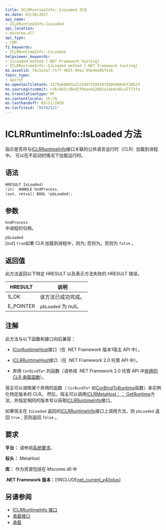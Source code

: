 ```yaml
---
title: ICLRRuntimeInfo::IsLoaded 方法
ms.date: 03/30/2017
api_name:
- ICLRRuntimeInfo.IsLoaded
api_location:
- mscoree.dll
api_type:
- COM
f1_keywords:
- ICLRRuntimeInfo::IsLoaded
helpviewer_keywords:
- IsLoaded method [.NET Framework hosting]
- ICLRRuntimeInfo::IsLoaded method [.NET Framework hosting]
ms.assetid: fdc5a3a7-71ff-4025-99a1-59e4ee0bfe1b
topic_type:
- apiref
ms.openlocfilehash: 3275a69683a312340f35841815685066def10b23
ms.sourcegitcommit: c76c8b2c39ed2f0eee422b61a2ab4c05ca7771fa
ms.translationtype: MT
ms.contentlocale: zh-CN
ms.lasthandoff: 05/21/2020
ms.locfileid: "83762521"
---
```

# <a name="iclrruntimeinfoisloaded-method"></a>ICLRRuntimeInfo::IsLoaded 方法
指示是否将与[ICLRRuntimeInfo](iclrruntimeinfo-interface.md)接口关联的公共语言运行时（CLR）加载到进程中。 可以在不启动的情况下加载运行时。  
  
## <a name="syntax"></a>语法  
  
```cpp  
HRESULT IsLoaded(  
[in]  HANDLE hndProcess,  
[out, retval] BOOL *pbLoaded);  
```  
  
## <a name="parameters"></a>参数  
 `hndProcess`  
 中进程的句柄。  
  
 `pbLoaded`  
 [out] `true`如果 CLR 加载到进程中，则为; 否则为。否则为 `false` 。  
  
## <a name="return-value"></a>返回值  
 此方法返回以下特定 HRESULT 以及表示方法失败的 HRESULT 错误。  
  
|HRESULT|说明|  
|-------------|-----------------|  
|S_OK|该方法已成功完成。|  
|E_POINTER|`pbLoaded` 为 null。|  
  
## <a name="remarks"></a>注解  
 此方法与以下函数和接口向后兼容：  
  
- [ICorRuntimeHost](icorruntimehost-interface.md)接口（在 .NET Framework 版本1宿主 API 中）。  
  
- [ICLRRuntimeHost](iclrruntimehost-interface.md)接口（在 .NET Framework 2.0 托管 API 中）。  
  
- 弃用 `CorBindTo*` 的函数（请参阅 .NET Framework 2.0 托管 API 中[弃用的 CLR 承载函数](deprecated-clr-hosting-functions.md)）。  
  
 宿主可以调用某个弃用的函数（ `CorBindTo*` 如[CorBindToRuntime](../../../../docs/framework/unmanaged-api/hosting/corbindtoruntime-function.md)函数）来实例化特定版本的 CLR。 然后，宿主可以调用[ICLRMetaHost：： GetRuntime](../../../../docs/framework/unmanaged-api/hosting/iclrmetahost-getruntime-method.md)方法，并指定相同的版本号以获取[ICLRRuntimeInfo](iclrruntimeinfo-interface.md)接口。  
  
 如果宿主在 `IsLoaded` 返回的[ICLRRuntimeInfo](iclrruntimeinfo-interface.md)接口上调用方法，则 `pbLoaded` 返回 `true` ; 否则返回 `false` 。  
  
## <a name="requirements"></a>要求  
 **平台：** 请参阅[系统要求](../../get-started/system-requirements.md)。  
  
 **标头：** MetaHost  
  
 **库：** 作为资源包括在 Mscoree.dll 中  
  
 **.NET Framework 版本：**[!INCLUDE[net_current_v40plus](../../../../includes/net-current-v40plus-md.md)]  
  
## <a name="see-also"></a>另请参阅

- [ICLRRuntimeInfo 接口](iclrruntimeinfo-interface.md)
- [承载接口](hosting-interfaces.md)
- [承载](index.md)
